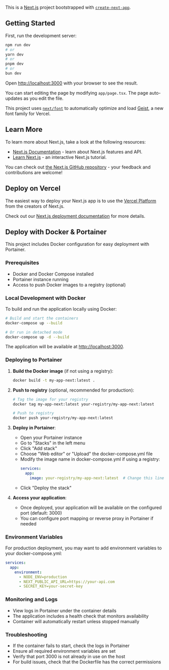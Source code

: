 This is a [Next.js](https://nextjs.org) project bootstrapped with [`create-next-app`](https://nextjs.org/docs/app/api-reference/cli/create-next-app).

## Getting Started

First, run the development server:

```bash
npm run dev
# or
yarn dev
# or
pnpm dev
# or
bun dev
```

Open [http://localhost:3000](http://localhost:3000) with your browser to see the result.

You can start editing the page by modifying `app/page.tsx`. The page auto-updates as you edit the file.

This project uses [`next/font`](https://nextjs.org/docs/app/building-your-application/optimizing/fonts) to automatically optimize and load [Geist](https://vercel.com/font), a new font family for Vercel.

## Learn More

To learn more about Next.js, take a look at the following resources:

- [Next.js Documentation](https://nextjs.org/docs) - learn about Next.js features and API.
- [Learn Next.js](https://nextjs.org/learn) - an interactive Next.js tutorial.

You can check out [the Next.js GitHub repository](https://github.com/vercel/next.js) - your feedback and contributions are welcome!

## Deploy on Vercel

The easiest way to deploy your Next.js app is to use the [Vercel Platform](https://vercel.com/new?utm_medium=default-template&filter=next.js&utm_source=create-next-app&utm_campaign=create-next-app-readme) from the creators of Next.js.

Check out our [Next.js deployment documentation](https://nextjs.org/docs/app/building-your-application/deploying) for more details.

## Deploy with Docker & Portainer

This project includes Docker configuration for easy deployment with Portainer.

### Prerequisites

- Docker and Docker Compose installed
- Portainer instance running
- Access to push Docker images to a registry (optional)

### Local Development with Docker

To build and run the application locally using Docker:

```bash
# Build and start the containers
docker-compose up --build

# Or run in detached mode
docker-compose up -d --build
```

The application will be available at [http://localhost:3000](http://localhost:3000).

### Deploying to Portainer

1. **Build the Docker image** (if not using a registry):
   ```bash
   docker build -t my-app-next:latest .
   ```

2. **Push to registry** (optional, recommended for production):
   ```bash
   # Tag the image for your registry
   docker tag my-app-next:latest your-registry/my-app-next:latest
   
   # Push to registry
   docker push your-registry/my-app-next:latest
   ```

3. **Deploy in Portainer**:
   - Open your Portainer instance
   - Go to "Stacks" in the left menu
   - Click "Add stack"
   - Choose "Web editor" or "Upload" the docker-compose.yml file
   - Modify the image name in docker-compose.yml if using a registry:
     ```yaml
     services:
       app:
         image: your-registry/my-app-next:latest  # Change this line
     ```
   - Click "Deploy the stack"

4. **Access your application**:
   - Once deployed, your application will be available on the configured port (default: 3000)
   - You can configure port mapping or reverse proxy in Portainer if needed

### Environment Variables

For production deployment, you may want to add environment variables to your docker-compose.yml:

```yaml
services:
  app:
    environment:
      - NODE_ENV=production
      - NEXT_PUBLIC_API_URL=https://your-api.com
      - SECRET_KEY=your-secret-key
```

### Monitoring and Logs

- View logs in Portainer under the container details
- The application includes a health check that monitors availability
- Container will automatically restart unless stopped manually

### Troubleshooting

- If the container fails to start, check the logs in Portainer
- Ensure all required environment variables are set
- Verify that port 3000 is not already in use on the host
- For build issues, check that the Dockerfile has the correct permissions
